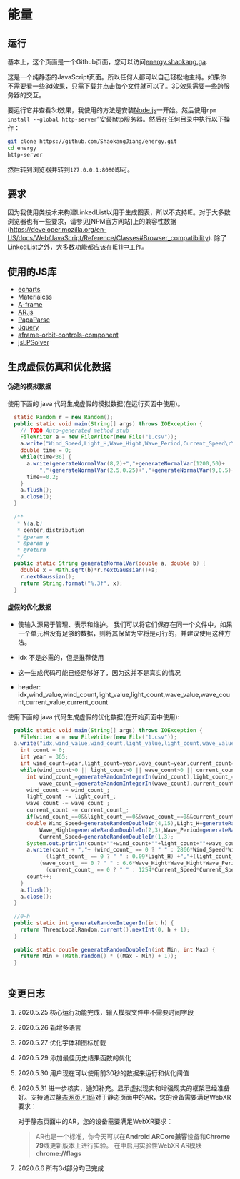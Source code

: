 # 能量

## 运行

基本上，这个页面是一个Github页面，您可以访问[energy.shaokang.ga](energy.shaokang.ga).

这是一个纯静态的JavaScript页面。所以任何人都可以自己轻松地主持。如果你不需要看一些3d效果，只需下载并点击每个文件就可以了。3D效果需要一些跨服务器的交互。

要运行它并查看3d效果，我使用的方法是安装[Node.js](https://nodejs.org/en/download/)一开始。然后使用`npm install --global http-server`”安装http服务器。然后在任何目录中执行以下操作：

```bash
git clone https://github.com/ShaokangJiang/energy.git
cd energy
http-server

```

然后转到浏览器并转到`127.0.0.1:8080`即可。

## 要求

因为我使用类技术来构建LinkedList以用于生成图表，所以不支持IE。对于大多数浏览器也有一些要求，请参见[NPM官方网站]上的兼容性数据(https://developer.mozilla.org/en-US/docs/Web/JavaScript/Reference/Classes#Browser_compatibility). 除了LinkedList之外，大多数功能都应该在IE11中工作。

## 使用的JS库 

- [echarts](https://echarts.apache.org/en/index.html)
- [Materialcss](https://materializecss.com/)
- [A-frame](https://aframe.io/)
- [AR.js](https://ar-js-org.github.io/AR.js-Docs/)
- [PapaParse](https://www.papaparse.com/)
- [Jquery](https://jquery.com/)
- [aframe-orbit-controls-component](https://github.com/tizzle/aframe-orbit-controls-component)
- [jsLPSolver](https://github.com/JWally/jsLPSolver)

## 生成虚假仿真和优化数据

#### 伪造的模拟数据

<!--Analyze data format at here-->

使用下面的 java 代码生成虚假的模拟数据(在运行页面中使用)。

```java
  static Random r = new Random();
  public static void main(String[] args) throws IOException {
    // TODO Auto-generated method stub
    FileWriter a = new FileWriter(new File("1.csv"));
    a.write("Wind_Speed,Light_H,Wave_Hight,Wave_Period,Current_Speed\r\n");
    double time = 0;
    while(time<36) {
      a.write(generateNormalVar(8,2)+","+generateNormalVar(1200,50)+
          ","+generateNormalVar(2.5,0.25)+","+generateNormalVar(9,0.5)+","+generateNormalVar(2,0.5)+"\r\n");
      time+=0.2;
    }
    a.flush();
    a.close();
  }
  
  /**
   * N(a,b)
   * center,distribution
   * @param x
   * @param y
   * @return
   */
  public static String generateNormalVar(double a, double b) {
    double x = Math.sqrt(b)*r.nextGaussian()+a;
    r.nextGaussian();
    return String.format("%.3f", x);
  }
```

#### 虚假的优化数据

- 使输入源易于管理、表示和维护。 我们可以将它们保存在同一个文件中，如果一个单元格没有足够的数据，则将其保留为空将是可行的，并建议使用这种方法。

- Idx 不是必需的，但是推荐使用

- 这一生成代码可能已经足够好了，因为这并不是真实的情况
- header: idx,wind_value,wind_count,light_value,light_count,wave_value,wave_count,current_value,current_count

使用下面的 java 代码生成虚假的优化数据(在开始页面中使用):

```java
  public static void main(String[] args) throws IOException {
    FileWriter a = new FileWriter(new File("1.csv"));
  a.write("idx,wind_value,wind_count,light_value,light_count,wave_value,wave_count,current_value,current_count\r\n");
    int count = 0;
    int year = 365;
    int wind_count=year,light_count=year,wave_count=year,current_count=year;
    while(wind_count>0 || light_count>0 || wave_count>0 || current_count>0 ) {
      int wind_count_=generateRandomIntegerIn(wind_count),light_count_=generateRandomIntegerIn(light_count),
          wave_count_=generateRandomIntegerIn(wave_count),current_count_=generateRandomIntegerIn(current_count);
      wind_count -= wind_count_;
      light_count -= light_count_;
      wave_count -= wave_count_;
      current_count -= current_count_;
      if(wind_count_==0&&light_count_==0&&wave_count_==0&&current_count_==0) continue;
      double Wind_Speed=generateRandomDoubleIn(4,15),Light_H=generateRandomDoubleIn(1100,1300),
          Wave_Hight=generateRandomDoubleIn(2,3),Wave_Period=generateRandomDoubleIn(7,11),
          Current_Speed=generateRandomDoubleIn(1,3);
      System.out.println(count+""+wind_count+""+light_count+""+wave_count+""+current_count+"");
      a.write(count + ","+ (wind_count_ == 0 ? " " : 2866*Wind_Speed*Wind_Speed*Wind_Speed) +","+(wind_count_ == 0 ? " " : wind_count_) +","+
            (light_count_ == 0 ? " " : 0.09*Light_H) +","+(light_count_ == 0 ? " " : light_count_) +","+
          (wave_count_ == 0 ? " " : 6.6*Wave_Hight*Wave_Hight*Wave_Period)+","+(wave_count_ == 0 ? " " : wave_count_)+","+
            (current_count_ == 0 ? " " : 1254*Current_Speed*Current_Speed*Current_Speed )+","+(current_count_ == 0 ? " " : current_count_)+"\r\n");
      count++;
    }
    a.flush();
    a.close();
  }
  
  //0~h
  public static int generateRandomIntegerIn(int h) {
    return ThreadLocalRandom.current().nextInt(0, h + 1);
  }
  
  public static double generateRandomDoubleIn(int Min, int Max) {
    return Min + (Math.random() * ((Max - Min) + 1));
  }
  
```

## 变更日志

1. 2020.5.25 核心运行功能完成，输入模拟文件中不需要时间字段

2. 2020.5.26 新增多语言

3. 2020.5.27 优化字体和图标加载

4. 2020.5.29 添加最佳历史结果函数的优化

5. 2020.5.30 用户现在可以使用前30秒的数据来运行和优化阈值

6. 2020.5.31 进一步核实，通知补充。显示虚拟现实和增强现实的框架已经准备好。支持通过[静态网页](https://energy.shaokang.ga/test.html),[扫码](https://energy.shaokang.ga/qr.png)对于静态页面中的AR，您的设备需要满足WebXR要求：

   对于静态页面中的AR，您的设备需要满足WebXR要求：

   > AR也是一个标准，你今天可以在**Android ARCore兼容**设备和**Chrome 79**或更新版本上进行实验。
   > 在中启用实验性WebXR AR模块**chrome://flags**

7. 2020.6.6 所有3d部分均已完成